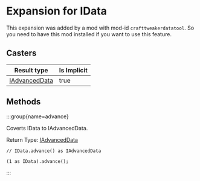# Expansion for IData



This expansion was added by a mod with mod-id `crafttweakerdatatool`. So you need to have this mod installed if you want to use this feature.

## Casters

| Result type | Is Implicit |
|-------------|-------------|
| [IAdvancedData](/mods/DataTool/IAdvancedData) | true |

## Methods

:::group{name=advance}

Coverts IData to IAdvancedData.

Return Type: [IAdvancedData](/mods/DataTool/IAdvancedData)

```zenscript
// IData.advance() as IAdvancedData

(1 as IData).advance();
```

:::



